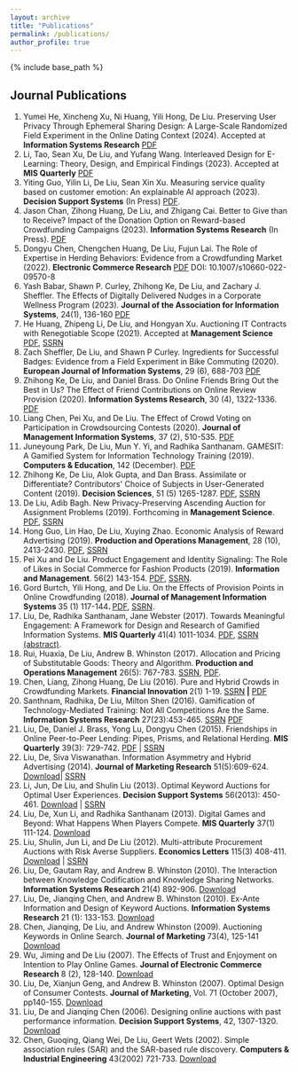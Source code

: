 ```yaml
---
layout: archive
title: "Publications"
permalink: /publications/
author_profile: true
---
```

{% include base_path %}

## Journal Publications

<ol>
   <li>
      Yumei He, Xincheng Xu, Ni Huang, Yili Hong, De Liu. Preserving User Privacy Through Ephemeral Sharing Design: A Large-Scale Randomized Field Experiment in the Online Dating Context (2024). Accepted at <strong>Information Systems Research</strong>
      <a href="/home/files/ephemeral.pdf">PDF</a>
   </li>
   <li>
      Li, Tao, Sean Xu, De Liu, and Yufang Wang. Interleaved Design for E-Learning: Theory, Design, and Empirical Findings (2023). Accepted at <strong>MIS Quarterly</strong> <a href="/home/files/interleaving.pdf">PDF</a>
   </li>
   <li>
      Yiting Guo, Yilin Li, De Liu, Sean Xin Xu. Measuring service quality based on customer emotion: An explainable AI approach (2023). <strong>Decision Support Systems</strong> (In Press) <a href="/home/files/servq.pdf">PDF</a>.  
   </li>
   <li>
      Jason Chan, Zihong Huang, De Liu, and Zhigang Cai. Better to Give than to Receive? Impact of the Donation Option on Reward-based Crowdfunding Campaigns (2023). <strong>Information Systems Research</strong> (In Press). <a href="/home/files/zhongchou.pdf">PDF</a>
   </li>
   <li>
   Dongyu Chen, Chengchen Huang, De Liu, Fujun Lai. The Role of Expertise in Herding Behaviors: Evidence from a Crowdfunding Market (2022). <strong>Electronic Commerce Research</strong>  <a href="/home/files/expertise.pdf">PDF</a> DOI: 10.1007/s10660-022-09570-8
   </li>
   <li>
      Yash Babar, Shawn P. Curley, Zhihong Ke, De Liu, and Zachary J. Sheffler. The Effects of Digitally Delivered Nudges in a Corporate Wellness Program (2023). <strong>Journal of the Association for Information Systems</strong>, 24(1), 136-160  <a href="/home/files/nudge.pdf">PDF</a>
   </li>

   <li>He Huang, Zhipeng Li, De Liu, and Hongyan Xu. Auctioning IT Contracts with Renegotiable Scope (2021). Accepted at <strong>Management Science</strong>
   <a href="http://idsdl.csom.umn.edu/c/share/ito.pdf">PDF</a>, <a href=" https://ssrn.com/abstract=3910016">SSRN</a></li>
     <li>Zach Sheffler, De Liu, and Shawn P Curley. Ingredients for Successful Badges: Evidence from a Field Experiment in Bike Commuting (2020). <strong>European Journal of Information Systems</strong>, 29 (6), 688-703 <a href="/home/files/badges.pdf">PDF</a></li>
   <li>Zhihong Ke, De Liu, and Daniel Brass. Do Online Friends Bring Out the Best in Us? The Effect of Friend Contributions on Online Review Provision (2020). <strong>Information Systems Research</strong>, 30 (4), 1322-1336. <a href="/home/files/friendEffect.pdf">PDF</a></li>
   <li>Liang Chen, Pei Xu, and De Liu. The Effect of Crowd Voting on Participation in Crowdsourcing Contests (2020). <strong>Journal of Management Information Systems</strong>, 37 (2), 510-535. <a href="/home/files/ChenXuLiu-CrowdVoting.pdf">PDF</a></li>     
   <li>Juneyoung Park, De Liu, Mun Y. Yi, and Radhika Santhanam. GAMESIT: A Gamified System for Information Technology Training (2019). <strong>Computers & Education</strong>, 142 (December). <a href="/home/files/GAMESIT_GE19.pdf">PDF</a></li>
   <li>Zhihong Ke, De Liu, Alok Gupta, and Dan Brass. Assimilate or Differentiate? Contributors' Choice of Subjects in User-Generated Content (2019). <strong>Decision Sciences</strong>, 51 (5) 1265-1287. <a href="/home/files/KeFriendExpDS.pdf">PDF</a>, <a href="https://papers.ssrn.com/sol3/papers.cfm?abstract_id=3417261">SSRN</a></li>
   <li>De Liu, Adib Bagh. New Privacy-Preserving Ascending Auction for Assignment Problems (2019). Forthcoming in <span style="font-weight:bold">Management Science</span>. <a href="http://idsdl.csom.umn.edu/c/share/LiuBaghDAC.pdf">PDF</a>, <a href="https://papers.ssrn.com/abstract=2373976">SSRN</a></li>
   <li>Hong Guo, Lin Hao, De Liu, Xuying Zhao. Economic Analysis of Reward Advertising (2019). <span style="font-weight:bold;">Production and Operations Management</span>, 28 (10), 2413-2430. <a href="/home/files/GuoZhaoHaoLiu-RewardAds.pdf">PDF</a>, <a href="http://ssrn.com/abstract=3283265">SSRN</a></li>
   <li>Pei Xu and De Liu. Product Engagement and Identity Signaling: The Role of Likes in Social Commerce for Fashion Products (2019). <span style="font-weight:bold;">Information and Management</span>. 56(2) 143-154. <a href="http://idsdl.csom.umn.edu/c/share/polyvore.pdf">PDF</a>, <a href="https://papers.ssrn.com/sol3/papers.cfm?abstract_id=3003604">SSRN</a>.</li>
   <li>Gord Burtch, Yili Hong, and De Liu. On the Effects of Provision Points in Online Crowdfunding (2018).<span style="font-weight:bold"> Journal of Management Information Systems </span>35 (1) 117-144<span style="font-weight:bold">. </span><a href="http://idsdl.csom.umn.edu/c/share/ProvisionPoint.pdf">PDF</a>, <a href="https://papers.ssrn.com/abstract=3061228">SSRN</a>.</li>
   <li>Liu, De, Radhika Santhanam, Jane Webster (2017). Towards Meaningful Engagement: A Framework for Design and Research of Gamified Information Systems. <span style="font-weight:bold">MIS Quarterly </span>41(4) 1011-1034. <a href="http://idsdl.csom.umn.edu/c/share/LiuSanthanamWebster-MeaningfulEngagement.pdf">PDF</a>, <a href="http://papers.ssrn.com/sol3/papers.cfm?abstract_id=2521283">SSRN (abstract)</a>.&nbsp;</li>
   <li>Rui, Huaxia, De Liu, Andrew B. Whinston (2017). Allocation and Pricing of Substitutable Goods: Theory and Algorithm.<span style="font-weight:bold"> Production and Operations Management</span> 26(5): 767-783. <a href="http://papers.ssrn.com/sol3/papers.cfm?abstract_id=2292784">SSRN</a>, <a href="http://idsdl.csom.umn.edu/c/share/sims.pdf">PDF</a>.</li>
   <li>Chen, Liang, Zihong Huang, De Liu (2016). Pure and Hybrid Crowds in Crowdfunding Markets. <span style="font-weight:bold">Financial Innovation </span>2(1) 1-19. <a href="https://papers.ssrn.com/abstract=2864817">SSRN</a><span style="font-weight:bold"> |</span> <a href="http://idsdl.csom.umn.edu/c/share/hybridcrowds.pdf">PDF</a></li>
   <li>Santhnam, Radhika, De Liu, Milton Shen (2016). Gamification of Technology-Mediated Training: Not All Competitions Are the Same. <span style="font-weight:bold">Information Systems Research</span> 27(23):453-465. <a href="http://papers.ssrn.com/sol3/papers.cfm?abstract_id=2698786">SSRN</a> <a href="http://idsdl.csom.umn.edu/c/share/ETrain.pdf">PDF</a></li>
   <li>Liu, De, Daniel J. Brass, Yong Lu, Dongyu Chen (2015). Friendships in Online Peer-to-Peer Lending: Pipes, Prisms, and Relational Herding. <span style="font-weight:bold">MIS Quarterly</span> 39(3): 729-742. <a href="http://idsdl.csom.umn.edu/c/share/p2p.pdf">PDF</a> | <a href="http://papers.ssrn.com/sol3/papers.cfm?abstract_id=2251155">SSRN</a></li>
   <li>Liu, De, Siva Viswanathan. Information Asymmetry and Hybrid Advertising (2014). <span style="font-weight:bold">Journal of Marketing Research</span> 51(5):609-624. <a href="http://idsdl.csom.umn.edu/c/share/Payment.pdf">Download</a>| <a href="http://papers.ssrn.com/sol3/papers.cfm?abstract_id=1698524">SSRN</a></li>
   <li>Li, Jun, De Liu, and Shulin Liu (2013). Optimal Keyword Auctions for Optimal User Experiences. <span style="font-weight:bold">Decision Support Systems</span> 56(2013): 450-461. <a href="http://idsdl.csom.umn.edu/c/share/ShadowCosts.pdf">Download</a> | <a href="http://ssrn.com/abstract=1721523">SSRN</a></li>
   <li>Liu, De, Xun Li, and Radhika Santhanam (2013). Digital Games and Beyond: What Happens When Players Compete. <span style="font-weight:bold">MIS Quarterly</span> 37(1) 111-124. <a href="http://csom-idsdl.oit.umn.edu/c/share/games.pdf">Download</a></li>
   <li>Liu, Shulin, Jun Li, and De Liu (2012). Multi-attribute Procurement Auctions with Risk Averse Suppliers. <span style="font-weight:bold">Economics Letters</span> 115(3) 408-411. <a href="http://csom-idsdl.oit.umn.edu/c/share/Procurement.pdf">Download</a> | <a href="http://www.sciencedirect.com/science/article/pii/S0165176511006227?v=s5">SSRN</a></li>
   <li>Liu, De, Gautam Ray, and Andrew B. Whinston (2010). The Interaction between Knowledge Codification and Knowledge Sharing Networks. <span style="font-weight:bold">Information Systems Research</span> 21(4) 892-906. <a href="http://idsdl.csom.umn.edu/c/share/km.pdf">Download</a></li>
   <li>Liu, De, Jianqing Chen, and Andrew B. Whinston (2010). Ex-Ante Information and Design of Keyword Auctions. <span style="font-weight:bold">Information Systems Research</span> 21 (1): 133-153. <a href="http://idsdl.csom.umn.edu/c/share/ExAnte.pdf">Download</a></li>
   <li>Chen, Jianqing, De Liu, and Andrew Whinston (2009). Auctioning Keywords in Online Search. <span style="font-weight:bold">Journal of Marketing</span> 73(4), 125-141 <a href="http://idsdl.csom.umn.edu/c/share/JMAuctionKeywords.pdf">Download</a></li>
   <li>Wu, Jiming and De Liu (2007). The Effects of Trust and Enjoyment on Intention to Play Online Games. <span style="font-weight:bold">Journal of Electronic Commerce Research</span> 8 (2), 128-140. <a href="http://idsdl.csom.umn.edu/c/share/WuLiuGame.pdf">Download</a></li>
   <li>Liu, De, Xianjun Geng, and Andrew B. Whinston (2007). Optimal Design of Consumer Contests. <span style="font-weight:bold">Journal of Marketing</span>, Vol. 71 (October 2007), pp140-155. <a href="http://idsdl.csom.umn.edu/c/share/contest.pdf">Download</a></li>
   <li>Liu, De and Jianqing Chen (2006). Designing online auctions with past performance information. <span style="font-weight:bold">Decision Support Systems</span>, 42, 1307-1320. <a href="http://idsdl.csom.umn.edu/c/share/PastPerformance.pdf">Download</a></li>
   <li>Chen, Guoqing, Qiang Wei, De Liu, Geert Wets (2002). Simple association rules (SAR) and the SAR-based rule discovery. <span style="font-weight:bold">Computers &amp; Industrial Engineering</span> 43(2002) 721-733. <a href="http://idsdl.csom.umn.edu/c/share/associationrules.pdf">Download</a></li>
</ol>

